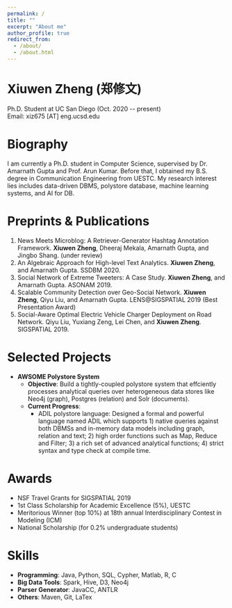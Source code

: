 ```yaml
---
permalink: /
title: ""
excerpt: "About me"
author_profile: true
redirect_from: 
  - /about/
  - /about.html
---
```


Xiuwen Zheng (郑修文)
=====
Ph.D. Student at UC San Diego (Oct. 2020 -- present)\
Email: xiz675 [AT] eng.ucsd.edu

Biography
======
I am currently a Ph.D. student in Computer Science, supervised by Dr. Amarnath Gupta and Prof. Arun Kumar. Before that, I obtained my B.S. degree in Communication Engineering from UESTC. My research interest lies includes data-driven DBMS, polystore database, machine learning systems, and AI for DB. 
  
Preprints & Publications
======
1. News Meets Microblog: A Retriever-Generator Hashtag Annotation Framework. **Xiuwen Zheng**, Dheeraj Mekala, Amarnath Gupta, and Jingbo Shang. (under review)
1. An Algebraic Approach for High-level Text Analytics. **Xiuwen Zheng**, and Amarnath Gupta. SSDBM 2020.
1. Social Network of Extreme Tweeters: A Case Study. **Xiuwen Zheng**, and Amarnath Gupta. ASONAM 2019.
1. Scalable Community Detection over Geo-Social Network. **Xiuwen Zheng**, Qiyu Liu, and Amarnath Gupta. LENS@SIGSPATIAL 2019 (Best Presentation Award)
1. Social-Aware Optimal Electric Vehicle Charger Deployment on Road Network. Qiyu Liu, Yuxiang Zeng, Lei Chen, and **Xiuwen Zheng**. SIGSPATIAL 2019.


Selected Projects
======
* **AWSOME Polystore System**
    - **Objective**: Build a tightly-coupled polystore system that effciently processes analytical queries over heterogeneous data stores like Neo4j (graph), Postgres (relation) and Solr (documents).
    - **Current Progress**: 
        - ADIL polystore language: Designed a formal and powerful language named ADIL which supports 1) native queries against both DBMSs and in-memory data models including graph, relation and text; 2) high order functions such as Map, Reduce and Filter; 3) a rich set of advanced analytical functions; 4) strict syntax and type check at compile time.


Awards
======
* NSF Travel Grants for SIGSPATIAL 2019
* 1st Class Scholarship for Academic Excellence (5%), UESTC
* Meritorious Winner (top 10%) at 18th annual Interdisciplinary Contest in Modeling (ICM)
* National Scholarship (for 0.2% undergraduate students)

Skills
======
* **Programming**: Java, Python, SQL, Cypher, Matlab, R, C
* **Big Data Tools**: Spark, Hive, D3, Neo4j
* **Parser Generator**: JavaCC, ANTLR
* **Others**: Maven, Git, LaTex
